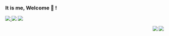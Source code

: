 ### It is me, Welcome 👋 ! 

<a href="https://www.linkedin.com/in/brunolnetto/"><img src="https://img.shields.io/badge/LinkedIn-0077B5?style=for-the-badge&logo=linkedin&logoColor=white" /> </a> <a maito="brunolnetto@gmail.com"> <img src="https://img.shields.io/badge/Gmail-D14836?style=for-the-badge&logo=gmail&logoColor=white" /> </a> <a href="https://stackoverflow.com/users/4904472/bruno-peixoto"><img src="https://img.shields.io/badge/Stack_Overflow-FE7A16?style=for-the-badge&logo=stack-overflow&logoColor=white" /></a>

<img  align=right src="https://github-readme-stats.vercel.app/api/top-langs/?username=brunolnetto&layout=compact&theme=transparent">
<img  align=right src="https://github-readme-stats.vercel.app/api?username=brunolnetto&show_icons=true&include_all_commits=true&theme=transparent&show_owner=true">




